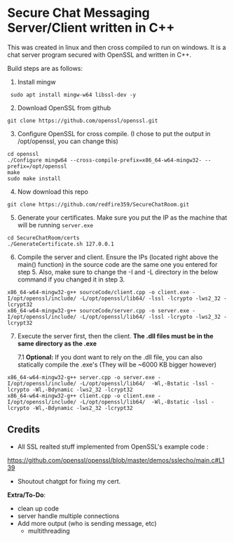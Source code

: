 # Secure Chat Messaging Server/Client written in C++

This was created in linux and then cross compiled to run on windows. It is a chat server program secured with OpenSSL and written in C++. 

Build steps are as follows: 

1. Install mingw

` sudo apt install mingw-w64 libssl-dev -y`

2. Download OpenSSL from github

`git clone https://github.com/openssl/openssl.git`

3. Configure OpenSSL for cross compile. (I chose to put the output in /opt/openssl, you can change this)

```
cd openssl
./Configure mingw64 --cross-compile-prefix=x86_64-w64-mingw32- --prefix=/opt/openssl
make
sudo make install
```

4. Now download this repo 

`git clone https://github.com/redfire359/SecureChatRoom.git`

5. Generate your certificates. Make sure you put the IP as the machine that will be running `server.exe`

```
cd SecureChatRoom/certs
./GenerateCertificate.sh 127.0.0.1
```

6. Compile the server and client. Ensure the IPs (located right above the main() function) in the source code are the same one you entered for step 5. Also, make sure to change the -I and -L directory in the below command if you changed it in step 3.

```
x86_64-w64-mingw32-g++ sourceCode/client.cpp -o client.exe -I/opt/openssl/include/ -L/opt/openssl/lib64/ -lssl -lcrypto -lws2_32 -lcrypt32
x86_64-w64-mingw32-g++ sourceCode/server.cpp -o server.exe -I/opt/openssl/include/ -L/opt/openssl/lib64/ -lssl -lcrypto -lws2_32 -lcrypt32
```

7. Execute the server first, then the client. **The .dll files must be in the same directory as the .exe** 

    7.1 **Optional:** If you dont want to rely on the .dll file, you can also statically compile the .exe's (They will be ~6000 KB bigger however)

```
x86_64-w64-mingw32-g++ server.cpp -o server.exe -I/opt/openssl/include/ -L/opt/openssl/lib64/  -Wl,-Bstatic -lssl -lcrypto -Wl,-Bdynamic -lws2_32 -lcrypt32
x86_64-w64-mingw32-g++ client.cpp -o client.exe -I/opt/openssl/include/ -L/opt/openssl/lib64/  -Wl,-Bstatic -lssl -lcrypto -Wl,-Bdynamic -lws2_32 -lcrypt32
```

## Credits 

- All SSL realted stuff implemented from OpenSSL's example code : 

https://github.com/openssl/openssl/blob/master/demos/sslecho/main.c#L139

- Shoutout chatgpt for fixing my cert. 


**Extra/To-Do**:

- clean up code 
- server handle multiple connections 
- Add more output (who is sending message, etc)
    - multithreading 